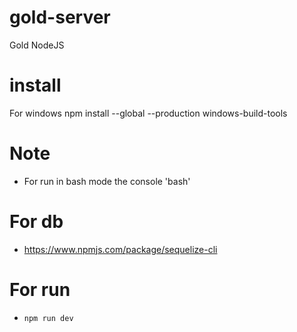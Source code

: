 # gold-server
Gold NodeJS

# install
For windows
npm install --global --production windows-build-tools

# Note
* For run in bash mode the console 'bash'

# For db
* https://www.npmjs.com/package/sequelize-cli

# For run
* `npm run dev`